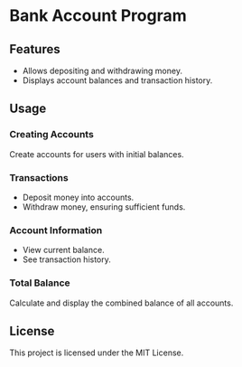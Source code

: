 # Bank Account Program

## Features

- Allows depositing and withdrawing money.
- Displays account balances and transaction history.

## Usage

### Creating Accounts

Create accounts for users with initial balances.

### Transactions

- Deposit money into accounts.
- Withdraw money, ensuring sufficient funds.

### Account Information

- View current balance.
- See transaction history.

### Total Balance

Calculate and display the combined balance of all accounts.

## License

This project is licensed under the MIT License.

